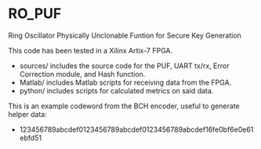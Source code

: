 # RO_PUF
 Ring Oscillator Physically Unclonable Funtion for Secure Key Generation

This code has been tested in a Xilinx Artix-7 FPGA.

- sources/ includes the source code for the PUF, UART tx/rx, Error Correction module, and Hash function.
- Matlab/ includes Matlab scripts for receiving data from the FPGA.
- python/ includes scripts for calculated metrics on said data.

This is an example codeword from the BCH encoder, useful to generate helper data: 
- 123456789abcdef0123456789abcdef0123456789abcdef16fe0bf6e0e61ebfd51
